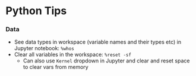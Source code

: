 # Python Tips

### Data

- See data types in workspace (variable names and their types etc) in Jupyter notebook: `%whos`
- Clear all variables in the workspace: `%reset -sf`
  - Can also use `Kernel` dropdown in Jupyter and clear and reset space to clear vars from memory
